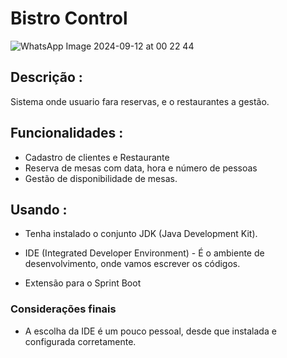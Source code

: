# Bistro Control


![WhatsApp Image 2024-09-12 at 00 22 44](https://github.com/user-attachments/assets/4f8c960f-1685-4dfc-8e2a-8ea599b7ee3d)



## Descrição :

 Sistema onde usuario fara reservas, e o restaurantes a gestão. 
   
## Funcionalidades :   

- Cadastro de clientes e Restaurante 
- Reserva de mesas com data, hora e número de pessoas 
- Gestão de disponibilidade de mesas.   

## Usando :

- Tenha instalado o conjunto JDK (Java Development Kit).

- IDE (Integrated Developer Environment) - É o ambiente de desenvolvimento, onde vamos escrever os códigos.

- Extensão para o Sprint Boot

### Considerações finais

- A escolha da IDE é um pouco pessoal, desde que instalada e configurada corretamente.



